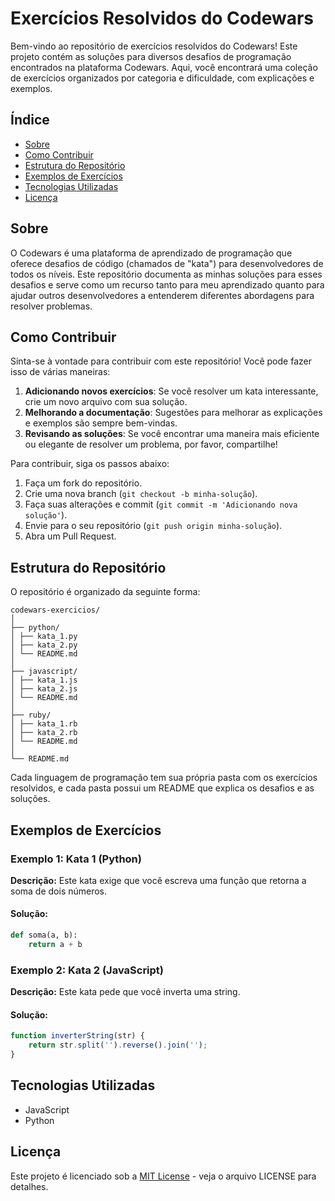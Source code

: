# Exercícios Resolvidos do Codewars

Bem-vindo ao repositório de exercícios resolvidos do Codewars! Este projeto contém as soluções para diversos desafios de programação encontrados na plataforma Codewars. Aqui, você encontrará uma coleção de exercícios organizados por categoria e dificuldade, com explicações e exemplos.

## Índice

- [Sobre](#sobre)
- [Como Contribuir](#como-contribuir)
- [Estrutura do Repositório](#estrutura-do-repositório)
- [Exemplos de Exercícios](#exemplos-de-exercícios)
- [Tecnologias Utilizadas](#tecnologias-utilizadas)
- [Licença](#licença)

## Sobre

O Codewars é uma plataforma de aprendizado de programação que oferece desafios de código (chamados de "kata") para desenvolvedores de todos os níveis. Este repositório documenta as minhas soluções para esses desafios e serve como um recurso tanto para meu aprendizado quanto para ajudar outros desenvolvedores a entenderem diferentes abordagens para resolver problemas.

## Como Contribuir

Sinta-se à vontade para contribuir com este repositório! Você pode fazer isso de várias maneiras:

1. **Adicionando novos exercícios**: Se você resolver um kata interessante, crie um novo arquivo com sua solução.
2. **Melhorando a documentação**: Sugestões para melhorar as explicações e exemplos são sempre bem-vindas.
3. **Revisando as soluções**: Se você encontrar uma maneira mais eficiente ou elegante de resolver um problema, por favor, compartilhe!

Para contribuir, siga os passos abaixo:

1. Faça um fork do repositório.
2. Crie uma nova branch (`git checkout -b minha-solução`).
3. Faça suas alterações e commit (`git commit -m 'Adicionando nova solução'`).
4. Envie para o seu repositório (`git push origin minha-solução`).
5. Abra um Pull Request.

## Estrutura do Repositório

O repositório é organizado da seguinte forma:

```
codewars-exercicios/
│ 
├── python/ 
│ ├── kata_1.py 
│ ├── kata_2.py 
│ └── README.md 
│ 
├── javascript/ 
│ ├── kata_1.js 
│ ├── kata_2.js 
│ └── README.md 
│ 
├── ruby/ 
│ ├── kata_1.rb 
│ ├── kata_2.rb 
│ └── README.md 
│ 
└── README.md
```

Cada linguagem de programação tem sua própria pasta com os exercícios resolvidos, e cada pasta possui um README que explica os desafios e as soluções.

## Exemplos de Exercícios

### Exemplo 1: Kata 1 (Python)
__Descrição:__ Este kata exige que você escreva uma função que retorna a soma de dois números.

#### Solução:

~~~PYTHON
def soma(a, b):
    return a + b
~~~

### Exemplo 2: Kata 2 (JavaScript)
__Descrição:__ Este kata pede que você inverta uma string.

#### Solução:

~~~JAVASCRIPT
function inverterString(str) {
    return str.split('').reverse().join('');
}
~~~

## Tecnologias Utilizadas
* JavaScript
* Python

## Licença

Este projeto é licenciado sob a [MIT License](https://opensource.org/license/mit) - veja o arquivo LICENSE para detalhes.
